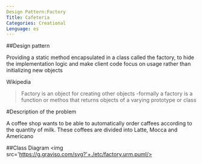 ```yaml
---
Design Pattern:Factory
Title: Cafeteria
Categories: Creational
Lenguage: es
---
```


##Design pattern

Providing a static method encapsulated in a class called the factory, to hide the implementation logic and make client code focus on usage rather than initializing new objects

Wikipedia
>Factory is an object for creating other objects -formally a factory is a function or methos that returns objects of a varying prototype or class

#Description of the problem

A coffee shop wants to be able to automatically order caffees according to the quantity of milk. These coffees are divided into Latte, Mocca and Americano

##Class Diagram
<img src='https://g.graviso.com/svg?'+./etc/factory.urm.puml/>
